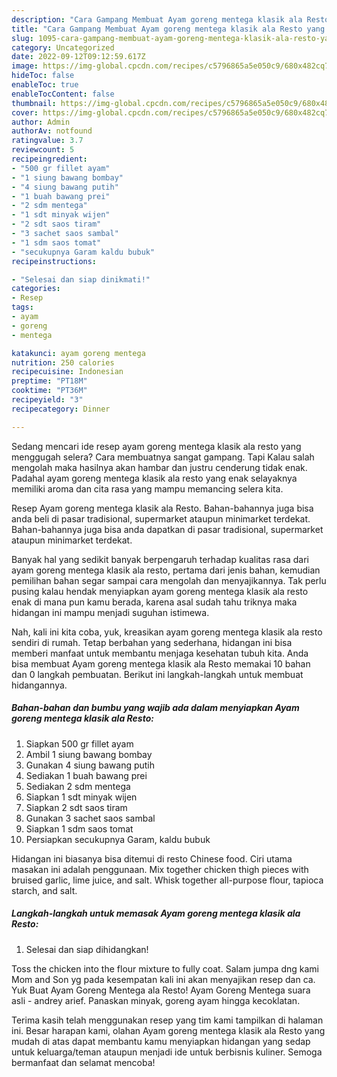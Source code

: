 ```yaml
---
description: "Cara Gampang Membuat Ayam goreng mentega klasik ala Resto yang Lezat, Buat Buka Puasa Enak"
title: "Cara Gampang Membuat Ayam goreng mentega klasik ala Resto yang Lezat, Buat Buka Puasa Enak"
slug: 1095-cara-gampang-membuat-ayam-goreng-mentega-klasik-ala-resto-yang-lezat-buat-buka-puasa-enak
category: Uncategorized
date: 2022-09-12T09:12:59.617Z
image: https://img-global.cpcdn.com/recipes/c5796865a5e050c9/680x482cq70/ayam-goreng-mentega-klasik-ala-resto-foto-resep-utama.jpg
hideToc: false
enableToc: true
enableTocContent: false
thumbnail: https://img-global.cpcdn.com/recipes/c5796865a5e050c9/680x482cq70/ayam-goreng-mentega-klasik-ala-resto-foto-resep-utama.jpg
cover: https://img-global.cpcdn.com/recipes/c5796865a5e050c9/680x482cq70/ayam-goreng-mentega-klasik-ala-resto-foto-resep-utama.jpg
author: Admin
authorAv: notfound
ratingvalue: 3.7
reviewcount: 5
recipeingredient:
- "500 gr fillet ayam"
- "1 siung bawang bombay"
- "4 siung bawang putih"
- "1 buah bawang prei"
- "2 sdm mentega"
- "1 sdt minyak wijen"
- "2 sdt saos tiram"
- "3 sachet saos sambal"
- "1 sdm saos tomat"
- "secukupnya Garam kaldu bubuk"
recipeinstructions:

- "Selesai dan siap dinikmati!"
categories:
- Resep
tags:
- ayam
- goreng
- mentega

katakunci: ayam goreng mentega 
nutrition: 250 calories
recipecuisine: Indonesian
preptime: "PT18M"
cooktime: "PT36M"
recipeyield: "3"
recipecategory: Dinner

---
```



Sedang mencari ide resep ayam goreng mentega klasik ala resto yang menggugah selera? Cara membuatnya sangat gampang. Tapi Kalau salah mengolah maka hasilnya akan hambar dan justru cenderung tidak enak. Padahal ayam goreng mentega klasik ala resto yang enak selayaknya memiliki aroma dan cita rasa yang mampu memancing selera kita.


Resep Ayam goreng mentega klasik ala Resto. Bahan-bahannya juga bisa anda beli di pasar tradisional, supermarket ataupun minimarket terdekat. Bahan-bahannya juga bisa anda dapatkan di pasar tradisional, supermarket ataupun minimarket terdekat.

Banyak hal yang sedikit banyak berpengaruh terhadap kualitas rasa dari ayam goreng mentega klasik ala resto, pertama dari jenis bahan, kemudian pemilihan bahan segar sampai cara mengolah dan menyajikannya. Tak perlu pusing kalau hendak menyiapkan ayam goreng mentega klasik ala resto enak di mana pun kamu berada, karena asal sudah tahu triknya maka hidangan ini mampu menjadi suguhan istimewa.


Nah, kali ini kita coba, yuk, kreasikan ayam goreng mentega klasik ala resto sendiri di rumah. Tetap berbahan yang sederhana, hidangan ini bisa memberi manfaat untuk membantu menjaga kesehatan tubuh kita. Anda bisa membuat Ayam goreng mentega klasik ala Resto memakai 10 bahan dan 0 langkah pembuatan. Berikut ini langkah-langkah untuk membuat hidangannya.

<!--inarticleads1-->

##### Bahan-bahan dan bumbu yang wajib ada dalam menyiapkan Ayam goreng mentega klasik ala Resto:

1. Siapkan 500 gr fillet ayam
1. Ambil 1 siung bawang bombay
1. Gunakan 4 siung bawang putih
1. Sediakan 1 buah bawang prei
1. Sediakan 2 sdm mentega
1. Siapkan 1 sdt minyak wijen
1. Siapkan 2 sdt saos tiram
1. Gunakan 3 sachet saos sambal
1. Siapkan 1 sdm saos tomat
1. Persiapkan secukupnya Garam, kaldu bubuk


Hidangan ini biasanya bisa ditemui di resto Chinese food. Ciri utama masakan ini adalah penggunaan. Mix together chicken thigh pieces with bruised garlic, lime juice, and salt. Whisk together all-purpose flour, tapioca starch, and salt. 

<!--inarticleads2-->

##### Langkah-langkah untuk memasak Ayam goreng mentega klasik ala Resto:


1. Selesai dan siap dihidangkan!

Toss the chicken into the flour mixture to fully coat. Salam jumpa dng kami Mom and Son yg pada kesempatan kali ini akan menyajikan resep dan ca. Yuk Buat Ayam Goreng Mentega ala Resto! Ayam Goreng Mentega suara asli - andrey arief. Panaskan minyak, goreng ayam hingga kecoklatan. 

Terima kasih telah menggunakan resep yang tim kami tampilkan di halaman ini. Besar harapan kami, olahan Ayam goreng mentega klasik ala Resto yang mudah di atas dapat membantu kamu menyiapkan hidangan yang sedap untuk keluarga/teman ataupun menjadi ide untuk berbisnis kuliner. Semoga bermanfaat dan selamat mencoba!
